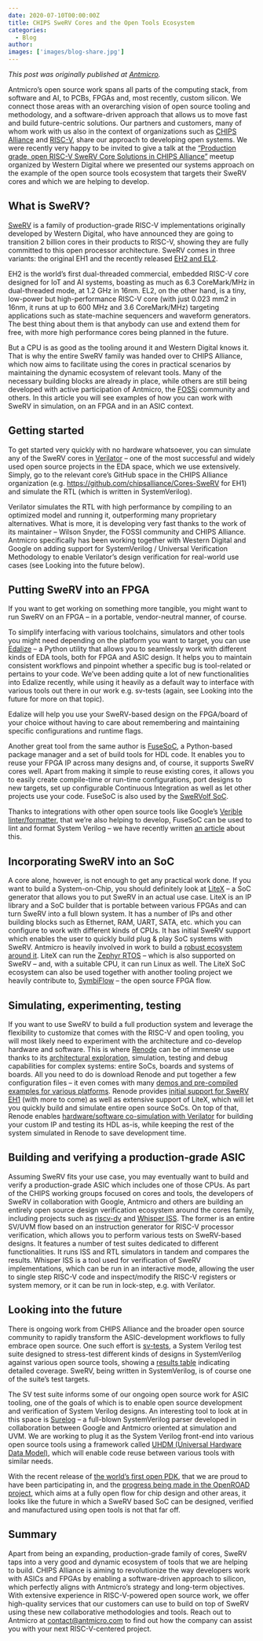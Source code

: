 ```yaml
---
date: 2020-07-10T00:00:00Z
title: CHIPS SweRV Cores and the Open Tools Ecosystem
categories:
  - Blog
author:
images: ['images/blog-share.jpg']
---
```


*This post was originally published at [Antmicro](https://antmicro.com/blog/2020/07/swerv-cores-tools-ecosystem/).*

Antmicro’s open source work spans all parts of the computing stack, from software and AI, to PCBs, FPGAs and, most recently, custom silicon. We connect those areas with an overarching vision of open source tooling and methodology, and a software-driven approach that allows us to move fast and build future-centric solutions. Our partners and customers, many of whom work with us also in the context of organizations such as [CHIPS Alliance](https://chipsalliance.org/) and [RISC-V](https://riscv.org/), share our approach to developing open systems. We were recently very happy to be invited to give a talk at the [“Production grade, open RISC-V SweRV Core Solutions in CHIPS Alliance”](https://www.youtube.com/watch?v=ODU1b9amCG8&feature=emb_title) meetup organized by Western Digital where we presented our systems approach on the example of the open source tools ecosystem that targets their SweRV cores and which we are helping to develop.

## What is SweRV?

[SweRV](https://github.com/chipsalliance/Cores-SweRV) is a family of production-grade RISC-V implementations originally developed by Western Digital, who have announced they are going to transition 2 billion cores in their products to RISC-V, showing they are fully committed to this open processor architecture. SweRV comes in three variants: the original EH1 and the recently released [EH2 and EL2](https://chipsalliance.org/news/newly-enhanced-swerv-cores/).

EH2 is the world’s first dual-threaded commercial, embedded RISC-V core designed for IoT and AI systems, boasting as much as 6.3 CoreMark/MHz in dual-threaded mode, at 1.2 GHz in 16nm. EL2, on the other hand, is a tiny, low-power but high-performance RISC-V core (with just 0.023 mm2 in 16nm, it runs at up to 600 MHz and 3.6 CoreMark/MHz) targeting applications such as state-machine sequencers and waveform generators. The best thing about them is that anybody can use and extend them for free, with more high performance cores being planned in the future.

But a CPU is as good as the tooling around it and Western Digital knows it. That is why the entire SweRV family was handed over to CHIPS Alliance, which now aims to facilitate using the cores in practical scenarios by maintaining the dynamic ecosystem of relevant tools. Many of the necessary building blocks are already in place, while others are still being developed with active participation of Antmicro, the [FOSSi](https://fossi-foundation.org/) community and others. In this article you will see examples of how you can work with SweRV in simulation, on an FPGA and in an ASIC context.

## Getting started

To get started very quickly with no hardware whatsoever, you can simulate any of the SweRV cores in [Verilator](https://github.com/verilator/verilator) – one of the most successful and widely used open source projects in the EDA space, which we use extensively. Simply, go to the relevant core’s GitHub space in the CHIPS Alliance organization (e.g. https://github.com/chipsalliance/Cores-SweRV for EH1) and simulate the RTL (which is written in SystemVerilog).

Verilator simulates the RTL with high performance by compiling to an optimized model and running it, outperforming many proprietary alternatives. What is more, it is developing very fast thanks to the work of its maintainer – Wilson Snyder, the FOSSI community and CHIPS Alliance. Antmicro specifically has been working together with Western Digital and Google on adding support for SystemVerilog / Universal Verification Methodology to enable Verilator’s design verification for real-world use cases (see Looking into the future below).

## Putting SweRV into an FPGA

If you want to get working on something more tangible, you might want to run SweRV on an FPGA – in a portable, vendor-neutral manner, of course.

To simplify interfacing with various toolchains, simulators and other tools you might need depending on the platform you want to target, you can use [Edalize](https://github.com/olofk/edalize) – a Python utility that allows you to seamlessly work with different kinds of EDA tools, both for FPGA and ASIC design. It helps you to maintain consistent workflows and pinpoint whether a specific bug is tool-related or pertains to your code. We’ve been adding quite a lot of new functionalities into Edalize recently, while using it heavily as a default way to interface with various tools out there in our work e.g. sv-tests (again, see Looking into the future for more on that topic).

Edalize will help you use your SweRV-based design on the FPGA/board of your choice without having to care about remembering and maintaining specific configurations and runtime flags.

Another great tool from the same author is [FuseSoC](https://github.com/olofk/fusesoc), a Python-based package manager and a set of build tools for HDL code. It enables you to reuse your FPGA IP across many designs and, of course, it supports SweRV cores well. Apart from making it simple to reuse existing cores, it allows you to easily create compile-time or run-time configurations, port designs to new targets, set up configurable Continuous Integration as well as let other projects use your code. FuseSoC is also used by the [SweRVolf SoC](https://github.com/chipsalliance/Cores-SweRVolf).

Thanks to integrations with other open source tools like Google’s [Verible linter/formatter](https://github.com/google/verible), that we’re also helping to develop, FuseSoC can be used to lint and format System Verilog – we have recently written [an article](https://antmicro.com/blog/2020/04/systemverilog-linter-and-formatter-in-fusesoc/) about this.

## Incorporating SweRV into an SoC

A core alone, however, is not enough to get any practical work done. If you want to build a System-on-Chip, you should definitely look at [LiteX](https://github.com/enjoy-digital/litex) – a SoC generator that allows you to put SweRV in an actual use case. LiteX is an IP library and a SoC builder that is portable between various FPGAs and can turn SweRV into a full blown system. It has a number of IPs and other building blocks such as Ethernet, RAM, UART, SATA, etc. which you can configure to work with different kinds of CPUs. It has initial SweRV support which enables the user to quickly build plug & play SoC systems with SweRV. Antmicro is heavily involved in work to build a [robust ecosystem around it](https://github.com/litex-hub). LiteX can run the [Zephyr RTOS](https://www.zephyrproject.org/) – which is also supported on SweRV – and, with a suitable CPU, it can run Linux as well. The LiteX SoC ecosystem can also be used together with another tooling project we heavily contribute to, [SymbiFlow](https://symbiflow.github.io/) – the open source FPGA flow.

## Simulating, experimenting, testing

If you want to use SweRV to build a full production system and leverage the flexibility to customize that comes with the RISC-V and open tooling, you will most likely need to experiment with the architecture and co-develop hardware and software. This is where [Renode](https://renode.io/) can be of immense use thanks to its [architectural exploration](https://www.allaboutcircuits.com/industry-articles/decreasing-the-length-of-design-cycle-in-co-designed-socs-with-renode/), simulation, testing and debug capabilities for complex systems: entire SoCs, boards and systems of boards. All you need to do is download Renode and put together a few configuration files – it even comes with many [demos and pre-compiled examples for various platforms](https://renode.readthedocs.io/en/latest/introduction/supported-boards.html). Renode provides [initial support for SweRV EH1](https://github.com/antmicro/renode_swerv_eh1) (with more to come) as well as extensive support of LiteX, which will let you quickly build and simulate entire open source SoCs. On top of that, Renode enables [hardware/software co-simulation with Verilator](https://antmicro.com/blog/2019/09/renode-verilator-hdl-co-simulation/) for building your custom IP and testing its HDL as-is, while keeping the rest of the system simulated in Renode to save development time.

## Building and verifying a production-grade ASIC

Assuming SweRV fits your use case, you may eventually want to build and verify a production-grade ASIC which includes one of those CPUs. As part of the CHIPS working groups focused on cores and tools, the developers of SweRV in collaboration with Google, Antmicro and others are building an entirely open source design verification ecosystem around the cores family, including projects such as [riscv-dv](https://github.com/google/riscv-dv) and [Whisper ISS](https://github.com/westerndigitalcorporation/swerv-ISS). The former is an entire SV/UVM flow based on an instruction generator for RISC-V processor verification, which allows you to perform various tests on SweRV-based designs. It features a number of test suites dedicated to different functionalities. It runs ISS and RTL simulators in tandem and compares the results. Whisper ISS is a tool used for verification of SweRV implementations, which can be run in an interactive mode, allowing the user to single step RISC-V code and inspect/modify the RISC-V registers or system memory, or it can be run in lock-step, e.g. with Verilator.

## Looking into the future

There is ongoing work from CHIPS Alliance and the broader open source community to rapidly transform the ASIC-development workflows to fully embrace open source. One such effort is [sv-tests](https://github.com/SymbiFlow/sv-tests), a System Verilog test suite designed to stress-test different kinds of designs in SystemVerilog against various open source tools, showing a [results table](https://symbiflow.github.io/sv-tests/) indicating detailed coverage. SweRV, being written in SystemVerilog, is of course one of the suite’s test targets.

The SV test suite informs some of our ongoing open source work for ASIC tooling, one of the goals of which is to enable open source development and verification of System Verilog designs. An interesting tool to look at in this space is [Surelog](https://github.com/alainmarcel/Surelog) – a full-blown SystemVerilog parser developed in collaboration between Google and Antmicro oriented at simulation and UVM. We are working to plug it as the System Verilog front-end into various open source tools using a framework called [UHDM (Universal Hardware Data Model)](https://github.com/alainmarcel/UHDM), which will enable code reuse between various tools with similar needs.

With the recent release of [the world’s first open PDK](https://antmicro.com/blog/2020/06/skywater-open-source-pdk/), that we are proud to have been participating in, and the [progress being made in the OpenROAD project](https://youtu.be/1rfBK5KKzR0), which aims at a fully open flow for chip design and other areas, it looks like the future in which a SweRV based SoC can be designed, verified and manufactured using open tools is not that far off.

## Summary

Apart from being an expanding, production-grade family of cores, SweRV taps into a very good and dynamic ecosystem of tools that we are helping to build. CHIPS Alliance is aiming to revolutionize the way developers work with ASICs and FPGAs by enabling a software-driven approach to silicon, which perfectly aligns with Antmicro’s strategy and long-term objectives. With extensive experience in RISC-V-powered open source work, we offer high-quality services that our customers can use to build on top of SweRV using these new collaborative methodologies and tools. Reach out to Antmicro at contact@antmicro.com to find out how the company can assist you with your next RISC-V-centered project.